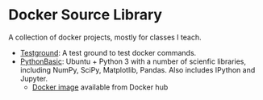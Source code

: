 # Docker Source Library
A collection of docker projects, mostly for classes I teach.

* [Testground](https://github.com/sathayas/DockerSourceLibrary/edit/master/Testground): A test ground to test docker commands.
* [PythonBasic](https://github.com/sathayas/DockerSourceLibrary/edit/master/PythonBasic): Ubuntu + Python 3 with a number of scienfic libraries, including NumPy, SciPy, Matplotlib, Pandas. Also includes IPython and Jupyter.
   * [Docker image](https://cloud.docker.com/u/sathayas/repository/docker/sathayas/ubuntu-python3) available from Docker hub
